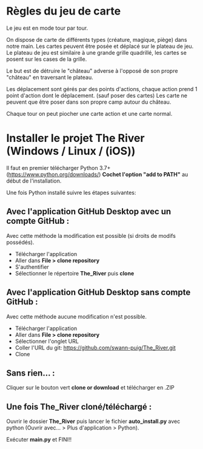 Règles du jeu de carte
==

Le jeu est en mode tour par tour.

On dispose de carte de différents types (créature, magique, piège) dans notre main.
Les cartes peuvent être posée et déplacé sur le plateau de jeu.
Le plateau de jeu est similaire à une grande grille quadrillé, les cartes se posent sur les cases de la grille.

Le but est de détruire le "château" adverse à l'opposé de son propre "château" en traversant le plateau.

Les déplacement sont gérés par des points d'actions, chaque action prend 1 point d'action dont le déplacement. (sauf poser des cartes)
Les carte ne peuvent que être poser dans son propre camp autour du château.

Chaque tour on peut piocher une carte action et une carte normal.

# Installer le projet The River (Windows / Linux / (iOS))

Il faut en premier télécharger Python 3.7+ (https://www.python.org/downloads/) **Cochet l'option "add to PATH"** au début de l'installation.

Une fois Python installé suivre les étapes suivantes:

Avec l'application **GitHub Desktop** avec un compte GitHub :
-

Avec cette méthode la modification est possible (si droits de modifs possédés).

- Télécharger l'application
- Aller dans **File > clone repository**
- S'authentifier
- Sélectionner le répertoire **The_River** puis **clone**

Avec l'application **GitHub Desktop** sans compte GitHub :
-

Avec cette méthode aucune modification n'est possible.

- Télécharger l'application
- Aller dans **File > clone repository**
- Sélectionner l'onglet URL
- Coller l'URL du git: https://github.com/swann-puig/The_River.git
- Clone

Sans rien... :
-

Cliquer sur le bouton vert **clone or download** et télécharger en .ZIP

Une fois The_River cloné/téléchargé :
-

Ouvrir le dossier **The_River** puis lancer le fichier **auto_install.py** avec python (Ouvrir avec... > Plus d'application > Python).

Exécuter **main.py** et FINI!!
